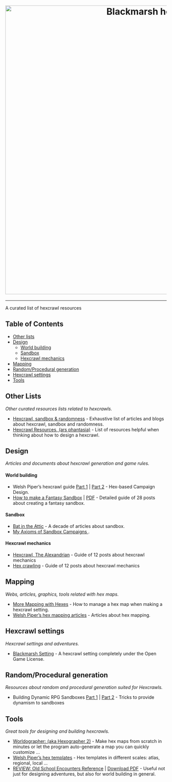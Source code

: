 <h1 align="center">
    <img width="900" src="https://github.com/JoseManuelPerezSevilla/Awesome-Hexcrawl/blob/main/Blackmarsh.jpg?raw=true" alt="Blackmarsh hex map"/>
</h1>
<hr/>
A curated list of hexcrawl resources

## Table of Contents
- [Other lists](#other-lists)
- [Design](#design)
    - [World building](#world-building)
    - [Sandbox](#sandbox)
    - [Hexcrawl mechanics](#hexcrawl-mechanics)
- [Mapping](#mapping)
- [Random/Procedural generation](#randomprocedural-generation)
- [Hexcrawl settings](#hexcrawl-settings)
- [Tools](#tools)

Other Lists
--------
*Other curated resources lists related to hexcrawls.*  

* [Hexcrawl, sandbox & randomness](http://amleth.artisiou.com/jdr/hexcrawl-sandbox-randomness) - Exhaustive list of articles and blogs about hexcrawl, sandbox and randomness.
* [Hexcrawl Resources, (ars phantasia)](https://arsphantasia.wordpress.com/2014/02/20/hexcrawl-resources/) - List of resources helpful when thinking about how to design a hexcrawl.
    
Design
--------
*Articles and documents about hexcrawl generation and game rules.*

#### World building

* Welsh Piper’s hexcrawl guide [Part 1](https://welshpiper.com/hex-based-campaign-design-part-1/) | [Part 2](https://welshpiper.com/hex-based-campaign-design-part-2/) - Hex-based Campaign Design.
* [How to make a Fantasy Sandbox](https://batintheattic.blogspot.com/2009/08/how-to-make-fantasy-sandbox.html) | [PDF](http://www.ibiblio.org/mscorbit/sandbox/Make%20a%20Fantasy%20Sandbox_111005.pdf) - Detailed guide of 28 posts about creating a fantasy sandbox.


#### Sandbox

* [Bat in the Attic](http://batintheattic.blogspot.com/search/label/sandbox%20fantasy) - A decade of articles about sandbox.
* [My Axioms of Sandbox Campaigns ](https://batintheattic.blogspot.com/2017/08/my-axioms-of-sandbox-campaigns.html) .

#### Hexcrawl mechanics

* [Hexcrawl, The Alexandrian](http://thealexandrian.net/wordpress/17308/roleplaying-games/hexcrawl) - Guide of 12 posts about hexcrawl mechanics 
* [Hex crawling](http://forums.sjgames.com/showthread.php?t=103335) - Guide of 12 posts about hexcrawl mechanics 

Mapping
--------
*Webs, articles, graphics, tools related with hex maps.*

* [More Mapping with Hexes](https://batintheattic.blogspot.com/2013/12/more-mapping-with-hexes.html) - How to manage a hex map when making a hexcrawl setting.
* [Welsh Piper’s hex mapping articles](https://welshpiper.com/tag/hex-maps/) - Articles about hex mapping.

Hexcrawl settings
--------
*Hexcrawl settings and adventures.*

* [Blackmarsh Setting](https://batintheattic.blogspot.com/2011/04/blackmarsh-setting-is-released.html) - A hexcrawl setting completely under the Open Game License.

Random/Procedural generation
--------
*Resources about random and procedural generation suited for Hexcrawls.*

* Building Dynamic RPG Sandboxes [Part 1](http://hillcantons.blogspot.com/2015/10/building-dynamic-sandboxes-part-1.html) | [Part 2](http://hillcantons.blogspot.com/2015/10/building-dynamic-sandboxes-part-ii.html) - Tricks to provide dynamism to sandboxes

Tools
--------
*Great tools for designing and building hexcrawls.*

* [Worldographer: (aka Hexographer 2)](https://worldographer.com/) -  Make hex maps from scratch in minutes or let the program auto-generate a map you can quickly customize ...
* [Welsh Piper’s hex templates](https://welshpiper.com/hex-templates/) - Hex templates in different scales: atlas, regional, local ...
* [REVIEW: Old School Encounters Reference](http://grognardia.blogspot.com/2009/05/review-old-school-encounters-reference.html) | [Download PDF](https://img.4plebs.org/boards/tg/image/1367/50/1367508742810.pdf) - Useful not just for designing adventures, but also for world building in general.
